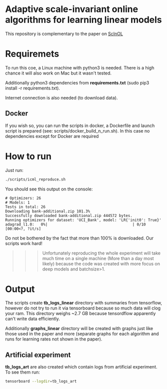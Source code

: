 # Adaptive scale-invariant online algorithms for learning linear models
This repository is complementary to the paper on [ScInOL](https://arxiv.org/abs/1902.07528)

# Requiremets
To run this coe, a Linux machine with python3 is needed. There is a high chance it will also work on Mac but it wasn't tested. 

Additionally python3 dependencies from **requirements.txt** (sudo pip3 install -r requirements.txt).

Internet connection is also needed (to download data).

## Docker    
If you wish so, you can run the scripts in docker, a Dockerfile and launch script is prepared (see: scripts/docker_build_n_run.sh). In this case no dependencies except for Docker are required

# How to run

Just run:
```bash
./scripts/icml_reproduce.sh
```

You should see this output on the console:

```
# Optimizers: 26
# Models: 1
Tests in total: 26
Downloading bank-additional.zip 101.3%
Successfully downloaded bank-additional.zip 444572 bytes.
Running optimizers for dataset: 'UCI_Bank', model: 'LR{'init0': True}'
adagrad_l1.0:   0%|                                      | 0/10 [00:00<?, ?it/s]
```
Do not be bothered by the fact that more than 100% is downloaded. Our scripts work hard!

>>> Unfortunately reproducing the whole experiment will take much time on a single machine (More than a day most likely) because the code was created with more focus on deep models and batchsize>1.

# Output
The scripts create **tb_logs_linear** directory with summaries from tensorflow, however do not try to run it via tensorboard because so much data will clog your ram. This directory weighs ~2.7 GB because tensordflow apparently can't write data efficiently.


Additionally **graphs_linear** directory will be created with graphs just like those used in the paper and more (separate graphs for each algorithm and runs for learning rates not shown in the paper).

## Artificial experiment
**tb_logs_art** are also created which contain logs from artificial experiment. To see them run:

```bash
tensorboard --logdir=tb_logs_art
```





